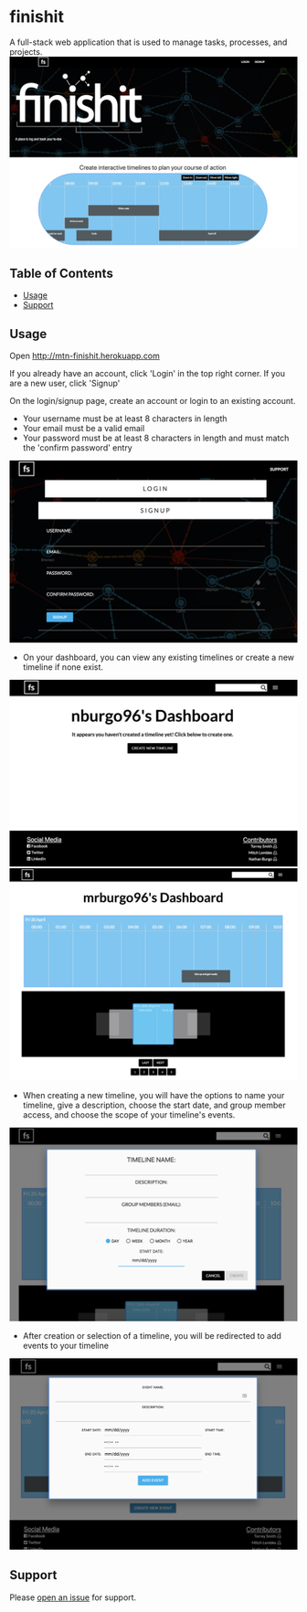 # finishit
A full-stack web application that is used to manage tasks, processes, and projects.
![landing-page](public/images/landing.png)

## Table of Contents

- [Usage](#usage)
- [Support](#support)

## Usage

Open http://mtn-finishit.herokuapp.com

If you already have an account, click 'Login' in the top right corner. If you are a new user, click 'Signup'

On the login/signup page, create an account or login to an existing account.
- Your username must be at least 8 characters in length
- Your email must be a valid email
- Your password must be at least 8 characters in length and must match the 'confirm password' entry

![login-signup](public/images/login.png)

- On your dashboard, you can view any existing timelines or create a new timeline if none exist.

![dashboard-no-timeline](public/images/no-timeline.png)
![dashboard-timeline](public/images/timeline.png)

- When creating a new timeline, you will have the options to name your timeline, give a description, choose the start date, and group member access, and choose the scope of your timeline's events.

![new-timeline](public/images/new-timeline.png)

- After creation or selection of a timeline, you will be redirected to add events to your timeline

![add-event-page](public/images/event.png)

## Support

Please [open an issue](https://github.com/TheRealTorreySmith/finishit/issues) for support.
